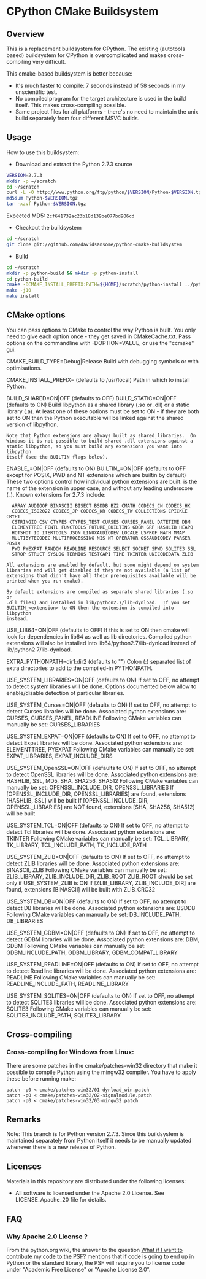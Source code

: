 
# CPython CMake Buildsystem

## Overview

This is a replacement buildsystem for CPython.  The existing (autotools based)
buildsystem for CPython is overcomplicated and makes cross-compiling very
difficult.

This cmake-based buildsystem is better because:

* It's much faster to compile: 7 seconds instead of 58 seconds in my
  unscientific test.
* No compiled program for the target architecture is used in the build
  itself.  This makes cross-compiling possible.
* Same project files for all platforms - there's no need to maintain the
  unix build separately from four different MSVC builds.

## Usage

How to use this buildsystem:

* Download and extract the Python 2.7.3 source

```bash
VERSION=2.7.3
mkdir -p ~/scratch
cd ~/scratch
curl -L -O http://www.python.org/ftp/python/$VERSION/Python-$VERSION.tgz
md5sum Python-$VERSION.tgz
tar -xzvf Python-$VERSION.tgz
```

Expected MD5: `2cf641732ac23b18d139be077bd906cd`

* Checkout the buildsystem

```bash
cd ~/scratch
git clone git://github.com/davidsansome/python-cmake-buildsystem
```

* Build

```bash
cd ~/scratch
mkdir -p python-build && mkdir -p python-install
cd python-build
cmake -DCMAKE_INSTALL_PREFIX:PATH=${HOME}/scratch/python-install ../python-cmake-buildsystem
make -j10
make install
```

## CMake options

You can pass options to CMake to control the way Python is built.  You only
need to give each option once - they get saved in CMakeCache.txt.  Pass
options on the commandline with -DOPTION=VALUE, or use the "ccmake" gui.

  CMAKE_BUILD_TYPE=Debug|Release
    Build with debugging symbols or with optimisations.

  CMAKE_INSTALL_PREFIX=<path>   (defaults to /usr/local)
    Path in which to install Python.

  BUILD_SHARED=ON|OFF          (defaults to OFF)
  BUILD_STATIC=ON|OFF          (defaults to ON)
    Build libpython as a shared library (.so or .dll) or a static library
    (.a).  At least one of these options must be set to ON - if they are both
    set to ON then the Python executable will be linked against the shared
    version of libpython.

    Note that Python extensions are always built as shared libraries.  On
    Windows it is not possible to build shared .dll extensions against a
    static libpython, so you must build any extensions you want into libpython
    itself (see the BUILTIN flags below).

  ENABLE_<extension>=ON|OFF     (defaults to ON)
  BUILTIN_<extension>=ON|OFF    (defaults to OFF except for POSIX, PWD and
                                 NT extensions which are builtin by default)
    These two options control how individual python extensions are built.
    <extension> is the name of the extension in upper case, and without any
    leading underscore (_).  Known extensions for 2.7.3 include:

      ARRAY AUDIOOP BINASCII BISECT BSDDB BZ2 CMATH CODECS_CN CODECS_HK
      CODECS_ISO2022 CODECS_JP CODECS_KR CODECS_TW COLLECTIONS CPICKLE CRYPT
      CSTRINGIO CSV CTYPES CTYPES_TEST CURSES CURSES_PANEL DATETIME DBM
      ELEMENTTREE FCNTL FUNCTOOLS FUTURE_BUILTINS GDBM GRP HASHLIB HEAPQ
      HOTSHOT IO ITERTOOLS JSON LINUXAUDIODEV LOCALE LSPROF MATH MMAP
      MULTIBYTECODEC MULTIPROCESSING NIS NT OPERATOR OSSAUDIODEV PARSER POSIX
      PWD PYEXPAT RANDOM READLINE RESOURCE SELECT SOCKET SPWD SQLITE3 SSL
      STROP STRUCT SYSLOG TERMIOS TESTCAPI TIME TKINTER UNICODEDATA ZLIB

    All extensions are enabled by default, but some might depend on system
    libraries and will get disabled if they're not available (a list of
    extensions that didn't have all their prerequisites available will be
    printed when you run cmake).

    By default extensions are compiled as separate shared libraries (.so or
    .dll files) and installed in lib/python2.7/lib-dynload.  If you set
    BUILTIN_<extension> to ON then the extension is compiled into libpython
    instead.

  USE_LIB64=ON|OFF              (defaults to OFF)
    If this is set to ON then cmake will look for dependencies in lib64 as
    well as lib directories.  Compiled python extensions will also be
    installed into lib64/python2.7/lib-dynload instead of
    lib/python2.7/lib-dynload.

  EXTRA_PYTHONPATH=dir1:dir2    (defaults to "")
    Colon (:) separated list of extra directories to add to the compiled-in
    PYTHONPATH.

  USE_SYSTEM_LIBRARIES=ON|OFF   (defaults to ON)
    If set to OFF, no attempt to detect system libraries will be done.
    Options documented below allow to enable/disable detection of particular
    libraries.

  USE_SYSTEM_Curses=ON|OFF      (defaults to ON)
    If set to OFF, no attempt to detect Curses libraries will be done.
    Associated python extensions are: CURSES, CURSES_PANEL, READLINE
    Following CMake variables can manually be set: CURSES_LIBRARIES

  USE_SYSTEM_EXPAT=ON|OFF       (defaults to ON)
    If set to OFF, no attempt to detect Expat libraries will be done.
    Associated python extensions are: ELEMENTTREE, PYEXPAT
    Following CMake variables can manually be set: EXPAT_LIBRARIES, EXPAT_INCLUDE_DIRS

  USE_SYSTEM_OpenSSL=ON|OFF     (defaults to ON)
    If set to OFF, no attempt to detect OpenSSL libraries will be done.
    Associated python extensions are: HASHLIB, SSL, MD5, SHA, SHA256, SHA512
    Following CMake variables can manually be set: OPENSSL_INCLUDE_DIR, OPENSSL_LIBRARIES
    If [OPENSSL_INCLUDE_DIR, OPENSSL_LIBRARIES] are found, extensions [HASHLIB, SSL] will be built
    If [OPENSSL_INCLUDE_DIR, OPENSSL_LIBRARIES] are NOT found, extensions [SHA, SHA256, SHA512] will be built

  USE_SYSTEM_TCL=ON|OFF         (defaults to ON)
    If set to OFF, no attempt to detect Tcl libraries will be done.
    Associated python extensions are: TKINTER
    Following CMake variables can manually be set: TCL_LIBRARY, TK_LIBRARY, TCL_INCLUDE_PATH, TK_INCLUDE_PATH

  USE_SYSTEM_ZLIB=ON|OFF        (defaults to ON)
    If set to OFF, no attempt to detect ZLIB libraries will be done.
    Associated python extensions are: BINASCII, ZLIB
    Following CMake variables can manually be set: ZLIB_LIBRARY, ZLIB_INCLUDE_DIR, ZLIB_ROOT
    ZLIB_ROOT should be set only if USE_SYSTEM_ZLIB is ON
    If [ZLIB_LIBRARY, ZLIB_INCLUDE_DIR] are found, extensions [BINASCII] will be built with ZLIB_CRC32

  USE_SYSTEM_DB=ON|OFF          (defaults to ON)
    If set to OFF, no attempt to detect DB libraries will be done.
    Associated python extensions are: BSDDB
    Following CMake variables can manually be set: DB_INCLUDE_PATH, DB_LIBRARIES

  USE_SYSTEM_GDBM=ON|OFF        (defaults to ON)
    If set to OFF, no attempt to detect GDBM libraries will be done.
    Associated python extensions are: DBM, GDBM
    Following CMake variables can manually be set: GDBM_INCLUDE_PATH, GDBM_LIBRARY, GDBM_COMPAT_LIBRARY

  USE_SYSTEM_READLINE=ON|OFF    (defaults to ON)
    If set to OFF, no attempt to detect Readline libraries will be done.
    Associated python extensions are: READLINE
    Following CMake variables can manually be set: READLINE_INCLUDE_PATH, READLINE_LIBRARY

  USE_SYSTEM_SQLITE3=ON|OFF     (defaults to ON)
    If set to OFF, no attempt to detect SQLITE3 libraries will be done.
    Associated python extensions are: SQLITE3
    Following CMake variables can manually be set: SQLITE3_INCLUDE_PATH, SQLITE3_LIBRARY

## Cross-compiling

### Cross-compiling for Windows from Linux:

There are some patches in the cmake/patches-win32 directory that make it
possible to compile Python using the mingw32 compiler.  You have to apply
these before running make:

```
patch -p0 < cmake/patches-win32/01-dynload_win.patch
patch -p0 < cmake/patches-win32/02-signalmodule.patch
patch -p0 < cmake/patches-win32/03-mingw32.patch
```

## Remarks

Note: This branch is for Python version 2.7.3.  Since this buildsystem is
maintained separately from Python itself it needs to be manually updated
whenever there is a new release of Python.

## Licenses

Materials in this repository are distributed under the following licenses:

* All software is licensed under the Apache 2.0 License.
  See LICENSE_Apache_20 file for details.


## FAQ

### Why Apache 2.0 License ?

From the python.org wiki, the answer to the question [What if I want to contribute my code to the PSF?](https://wiki.python.org/moin/PythonSoftwareFoundationLicenseFaq#What_if_I_want_to_contribute_my_code_to_the_PSF.3F) mentions that if code is going to end up in Python or the standard library, the PSF will require you to license code under "Academic Free License" or "Apache License 2.0".
